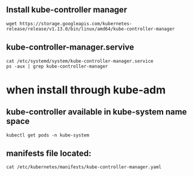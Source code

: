## Install kube-controller manager
```
wget https://storage.googleapis.com/kubernetes-release/release/v1.13.0/bin/linux/amd64/kube-controller-manager
```

## kube-controller-manager.servive
```
cat /etc/systemd/system/kube-controller-manager.service
ps -aux | grep kube-controller-manager
```

# when install through kube-adm

## kube-controller available in kube-system name space
```
kubectl get pods -n kube-system
```

## manifests file located:
```
cat /etc/kubernetes/manifests/kube-controller-manager.yaml
```
